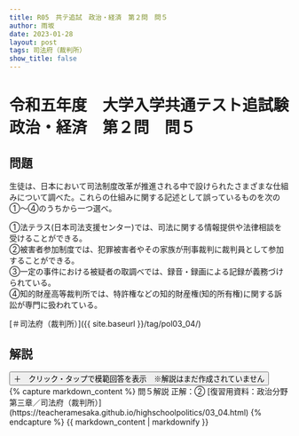 ```yaml
---
title: R05　共テ追試　政治・経済　第２問　問５
author: 雨坂
date: 2023-01-28
layout: post
tags: 司法府（裁判所）
show_title: false
---
```

  
# 令和五年度　大学入学共通テスト追試験　政治・経済　第２問　問５  
  
## 問題  
生徒は、日本において司法制度改革が推進される中で設けられたさまざまな仕組みについて調べた。これらの仕組みに関する記述として誤っているものを次の①～④のうちから一つ選べ。  
  
①法テラス(日本司法支援センター)では、司法に関する情報提供や法律相談を受けることができる。  
②被害者参加制度では、犯罪被害者やその家族が刑事裁判に裁判員として参加することができる。  
③一定の事件における被疑者の取調べでは、録音・録画による記録が義務づけられている。  
④知的財産高等裁判所では、特許権などの知的財産権(知的所有権)に関する訴訟が専門に扱われている。  
  
[＃司法府（裁判所）]({{ site.baseurl }}/tag/pol03_04/)  
  
## 解説  
<div class="collapsible">
  <button class="collapsible-button">＋　クリック・タップで模範回答を表示　※解説はまだ作成されていません</button>
  <div class="collapsible-content">
    {% capture markdown_content %}
問５解説  
正解：②  
[復習用資料：政治分野第三章／司法府（裁判所）](https://teacheramesaka.github.io/highschoolpolitics/03_04.html)  
    {% endcapture %}
    {{ markdown_content | markdownify }}
  </div>
</div>